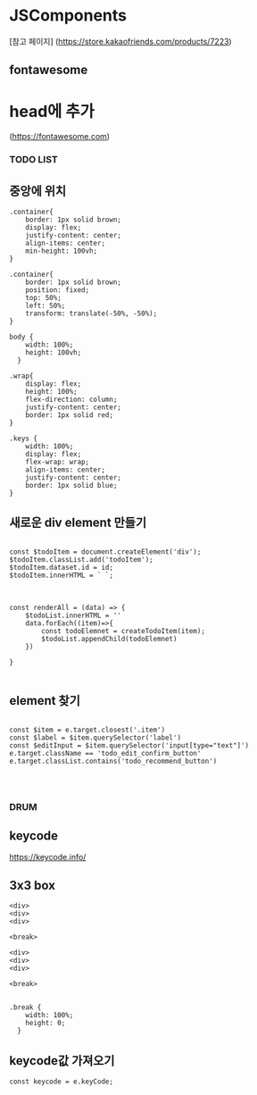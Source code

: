 # JSComponents
[참고 페이지] (https://store.kakaofriends.com/products/7223)

## fontawesome
# head에 추가
(https://fontawesome.com)


   <link
    rel="stylesheet"
    href="https://cdnjs.cloudflare.com/ajax/libs/font-awesome/5.8.2/css/all.min.css"
    />


### TODO LIST
## 중앙에 위치
```
.container{
    border: 1px solid brown;
    display: flex;
    justify-content: center;
    align-items: center;
    min-height: 100vh;
}
```

```
.container{
    border: 1px solid brown;
    position: fixed;
    top: 50%;
    left: 50%;
    transform: translate(-50%, -50%);
}
```


```
body {
    width: 100%;
    height: 100vh;
  }

.wrap{
    display: flex;
    height: 100%;
    flex-direction: column;
    justify-content: center;
    border: 1px solid red;
}

.keys {
    width: 100%;
    display: flex;
    flex-wrap: wrap;
    align-items: center;
    justify-content: center;
    border: 1px solid blue;
}
```

## 새로운 div element 만들기
<pre>
<code>
const $todoItem = document.createElement('div');
$todoItem.classList.add('todoItem');
$todoItem.dataset.id = id;
$todoItem.innerHTML = ` `;
</code>
</pre>

<pre>
<code>
const renderAll = (data) => {
    $todoList.innerHTML = ''
    data.forEach((item)=>{
        const todoElemnet = createTodoItem(item);
        $todoList.appendChild(todoElemnet)
    })

}
</code>
</pre>



## element 찾기
<pre>
<code>
const $item = e.target.closest('.item')
const $label = $item.querySelector('label')
const $editInput = $item.querySelector('input[type="text"]')
e.target.className == 'todo_edit_confirm_button'
e.target.classList.contains('todo_recommend_button')
</pre>
</code>


### DRUM
## keycode
https://keycode.info/

## 3x3 box
```
<div>
<div>
<div>

<break>

<div>
<div>
<div>

<break>


.break {
    width: 100%;
    height: 0;
  }

```


## keycode값 가져오기
```
const keycode = e.keyCode;
```